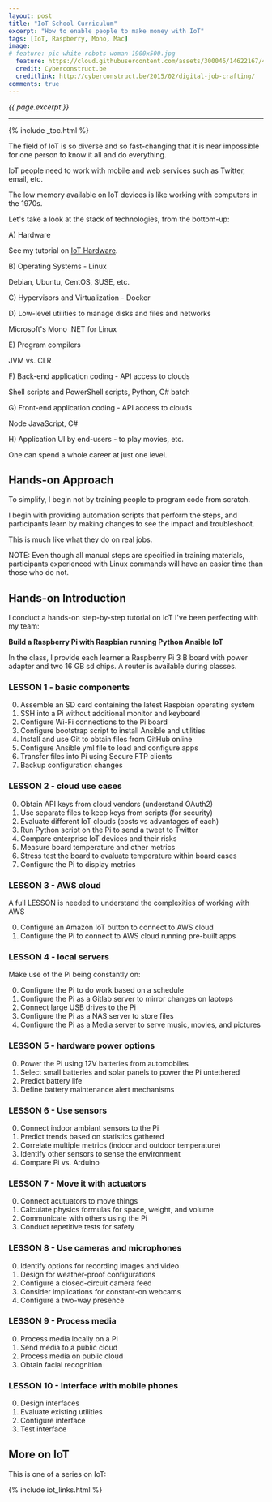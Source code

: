```yaml
---
layout: post
title: "IoT School Curriculum"
excerpt: "How to enable people to make money with IoT"
tags: [IoT, Raspberry, Mono, Mac]
image:
# feature: pic white robots woman 1900x500.jpg
  feature: https://cloud.githubusercontent.com/assets/300046/14622167/45abd918-0585-11e6-8537-a58e0b55e3ec.jpg
  credit: Cyberconstruct.be
  creditlink: http://cyberconstruct.be/2015/02/digital-job-crafting/
comments: true
---
```

<i>{{ page.excerpt }}</i>
<hr />

{% include _toc.html %}

The field of IoT is so diverse and so fast-changing that 
it is near impossible for one person to know it all and do everything.

IoT people need to work with mobile and web services such as Twitter, email, etc.

The low memory available on IoT devices is like working with computers in the 1970s.

Let's take a look at the stack of technologies, from the bottom-up:

A) Hardware

   See my tutorial on [IoT Hardware](/iot-raspberry-hardware/).

B) Operating Systems - Linux

   Debian, Ubuntu, CentOS, SUSE, etc.

C) Hypervisors and Virtualization - Docker

D) Low-level utilities to manage disks and files and networks

   Microsoft's Mono .NET for Linux

E) Program compilers

   JVM vs. CLR

F) Back-end application coding - API access to clouds

   Shell scripts and PowerShell scripts, Python, C# batch

G) Front-end application coding - API access to clouds

   Node JavaScript, C#

H) Application UI by end-users - to play movies, etc.

One can spend a whole career at just one level.


## Hands-on Approach

To simplify, I begin not by training people to program code from scratch.

I begin with providing 
automation scripts that perform the steps,
and participants learn by making changes to 
see the impact and troubleshoot.

This is much like what they do on real jobs.

NOTE: Even though all manual steps are specified in training materials, 
participants experienced with Linux commands will 
have an easier time than those who do not.


## Hands-on Introduction

I conduct a hands-on step-by-step tutorial on IoT 
I've been perfecting with my team:

<strong>Build a Raspberry Pi with Raspbian running Python Ansible IoT</strong>

In the class, I provide each learner a Raspberry Pi 3 B board 
with power adapter and two 16 GB sd chips.
A router is available during classes.

### LESSON 1 - basic components

0. Assemble an SD card containing the latest Raspbian operating system
0. SSH into a Pi without additional monitor and keyboard
0. Configure Wi-Fi connections to the Pi board
0. Configure bootstrap script to install Ansible and utilities
0. Install and use Git to obtain files from GitHub online
0. Configure Ansible yml file to load and configure apps
0. Transfer files into Pi using Secure FTP clients
0. Backup configuration changes 

### LESSON 2 - cloud use cases

0. Obtain API keys from cloud vendors (understand OAuth2)
0. Use separate files to keep keys from scripts (for security)
0. Evaluate different IoT clouds (costs vs advantages of each)
0. Run Python script on the Pi to send a tweet to Twitter
0. Compare enterprise IoT devices and their risks
0. Measure board temperature and other metrics
0. Stress test the board to evaluate temperature within board cases
0. Configure the Pi to display metrics 

### LESSON 3 - AWS cloud

A full LESSON is needed to understand the complexities of working with AWS

0. Configure an Amazon IoT button to connect to AWS cloud
0. Configure the Pi to connect to AWS cloud running pre-built apps

### LESSON 4 - local servers

Make use of the Pi being constantly on:

0. Configure the Pi to do work based on a schedule
0. Configure the Pi as a Gitlab server to mirror changes on laptops
0. Connect large USB drives to the Pi
0. Configure the Pi as a NAS server to store files
0. Configure the Pi as a Media server to serve music, movies, and pictures

### LESSON 5 - hardware power options

0. Power the Pi using 12V batteries from automobiles
0. Select small batteries and solar panels to power the Pi untethered
0. Predict battery life
0. Define battery maintenance alert mechanisms

### LESSON 6 - Use sensors 

0. Connect indoor ambiant sensors to the Pi
0. Predict trends based on statistics gathered
0. Correlate multiple metrics (indoor and outdoor temperature)
0. Identify other sensors to sense the environment
0. Compare Pi vs. Arduino

### LESSON 7 - Move it with actuators

0. Connect acutuators to move things
0. Calculate physics formulas for space, weight, and volume
0. Communicate with others using the Pi
0. Conduct repetitive tests for safety

### LESSON 8 - Use cameras and microphones

0. Identify options for recording images and video
0. Design for weather-proof configurations
0. Configure a closed-circuit camera feed
0. Consider implications for constant-on webcams
0. Configure a two-way presence 

### LESSON 9 - Process media

0. Process media locally on a Pi
0. Send media to a public cloud
0. Process media on public cloud
0. Obtain facial recognition

### LESSON 10 - Interface with mobile phones

0. Design interfaces
0. Evaluate existing utilities
0. Configure interface
0. Test interface

## More on IoT #

This is one of a series on IoT:

{% include iot_links.html %}
